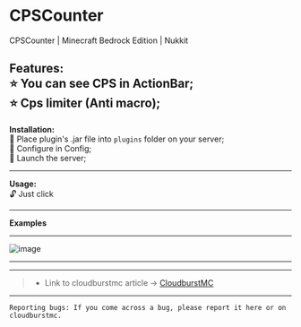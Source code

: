 # CPSCounter
CPSCounter | Minecraft Bedrock Edition | Nukkit

**Features:**<br />
:star: You can see CPS in ActionBar;<br />
:star: Cps limiter (Anti macro);<br />
---

**Installation:**<br />
:black_square_button: Place plugin's .jar file into `plugins` folder on your server;<br />
:black_square_button: Configure in Config;<br />
:black_square_button: Launch the server;<br />

---

**Usage:**<br />
:unlock: Just click<br />

---

**Examples**

---

![image](https://user-images.githubusercontent.com/86683320/201399175-42ced6c6-e91b-4bec-a4e7-0c0b3a718e9d.png)

---

---

> * Link to cloudburstmc article -> [CloudburstMC](wait)

---


```
Reporting bugs: If you come across a bug, please report it here or on cloudburstmc.
```
